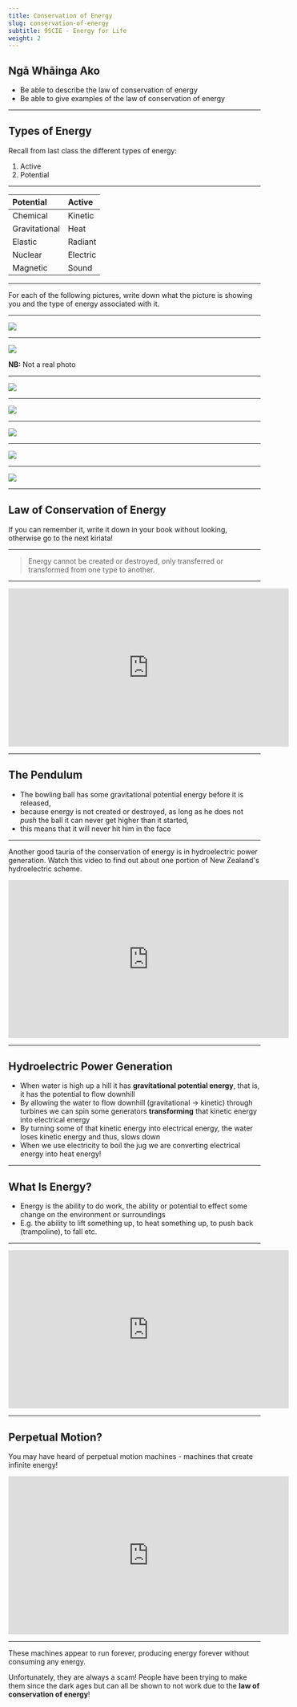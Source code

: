 ```yaml
---
title: Conservation of Energy
slug: conservation-of-energy
subtitle: 9SCIE - Energy for Life
weight: 2
---
```


## Ngā Whāinga Ako

- Be able to describe the law of conservation of energy
- Be able to give examples of the law of conservation of energy
    
---

## Types of Energy

Recall from last class the different types of energy:

1. Active
2. Potential

---

| Potential     | Active   |
|:--------------|:---------|
| Chemical      | Kinetic  |
| Gravitational | Heat     |
| Elastic       | Radiant  |
| Nuclear       | Electric |
| Magnetic      | Sound    |

---

For each of the following pictures, write down what the picture is showing you and the type of energy associated with it.

---

![](../assets/conservation_of_energy-wind-farm.jpg)

---

![](../assets/conservation_of_energy-voyager-one.jpg)

__NB:__ Not a real photo

---

![](../assets/conservation_of_energy-trampoline.jpg)

---

![](../assets/conservation_of_energy-rotorua.jpg)

---

![](../assets/conservation_of_energy-rollercoaster.jpg)

---

![](../assets/conservation_of_energy-red-bull.jpg)

---

![](../assets/conservation_of_energy-cme.jpg)

---

## Law of Conservation of Energy

If you can remember it, write it down in your book without looking, otherwise go to the next kiriata!

---

> Energy cannot be created or destroyed, only transferred or transformed from one type to another.

---

<iframe width="560" height="315" src="https://www.youtube.com/embed/xXXF2C-vrQE" frameborder="0" allow="accelerometer; autoplay; encrypted-media; gyroscope; picture-in-picture" allowfullscreen></iframe>

---

## The Pendulum

- The bowling ball has some gravitational potential energy before it is released,
- because energy is not created or destroyed, as long as he does not _push_ the ball it can never get higher than it started,
- this means that it will never hit him in the face

---

Another good tauria of the conservation of energy is in hydroelectric power generation. Watch this video to find out about one portion of New Zealand's hydroelectric scheme.

<iframe width="560" height="315" src="https://www.youtube.com/embed/ollXO0UDLFs" frameborder="0" allow="accelerometer; autoplay; encrypted-media; gyroscope; picture-in-picture" allowfullscreen></iframe>

---

## Hydroelectric Power Generation

- When water is high up a hill it has __gravitational potential energy__, that is, it has the potential to flow downhill
- By allowing the water to flow downhill (gravitational -> kinetic) through turbines we can spin some generators __transforming__ that kinetic energy into electrical energy
- By turning some of that kinetic energy into electrical energy, the water loses kinetic energy and thus, slows down
- When we use electricity to boil the jug we are converting electrical energy into heat energy!

---

## What Is Energy?

- Energy is the ability to do work, the ability or potential to effect some change on the environment or surroundings
- E.g. the ability to lift something up, to heat something up, to push back (trampoline), to fall etc.

---

<iframe width="560" height="315" src="https://www.youtube.com/embed/CW0_S5YpYVo" frameborder="0" allow="accelerometer; autoplay; encrypted-media; gyroscope; picture-in-picture" allowfullscreen></iframe>

---

## Perpetual Motion?

You may have heard of perpetual motion machines - machines that create infinite energy!

<iframe width="560" height="315" src="https://www.youtube.com/embed/4b8ZsFszE8I" frameborder="0" allow="accelerometer; autoplay; encrypted-media; gyroscope; picture-in-picture" allowfullscreen></iframe>

---

These machines appear to run forever, producing energy forever without consuming any energy.

Unfortunately, they are always a scam! People have been trying to make them since the dark ages but can all be shown to not work due to the __law of conservation of energy__!

